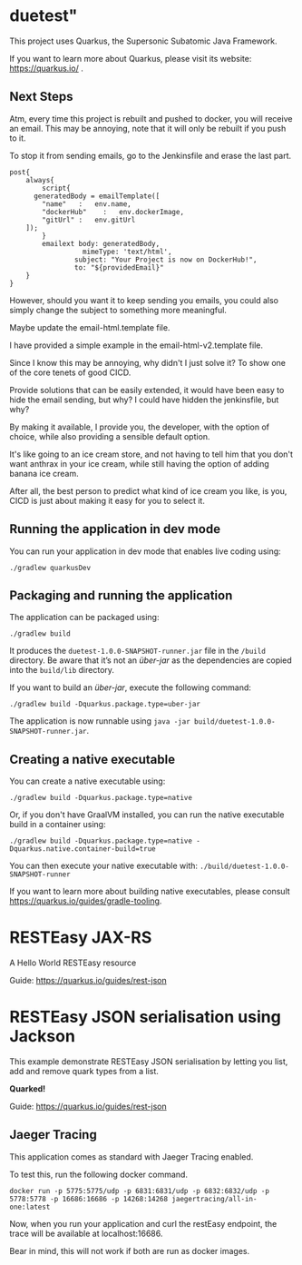 # duetest"

This project uses Quarkus, the Supersonic Subatomic Java Framework.

If you want to learn more about Quarkus, please visit its website: https://quarkus.io/ .

## Next Steps
Atm, every time this project is rebuilt and pushed to docker, you will receive an email.
This may be annoying, note that it will only be rebuilt if you push to it.

To stop it from sending emails, go to the Jenkinsfile and erase the last part.

    post{
        always{
            script{
          generatedBody = emailTemplate([
            "name"   :   env.name,
            "dockerHub"    :   env.dockerImage,
            "gitUrl" :   env.gitUrl
        ]);
            }
            emailext body: generatedBody,
                      mimeType: 'text/html',
                    subject: "Your Project is now on DockerHub!",
                    to: "${providedEmail}"
        }
    }
    
However, should you want it to keep sending you emails, you could also simply change the subject to something more meaningful.

Maybe update the email-html.template file.

I have provided a simple example in the email-html-v2.template file.

Since I know this may be annoying, why didn't I just solve it?
To show one of the core tenets of good CICD.

Provide solutions that can be easily extended, it would have been easy to hide the email sending, but why?
I could have hidden the jenkinsfile, but why?

By making it available, I provide you, the developer, with the option of choice, while also providing a sensible default option.

It's like going to an ice cream store, and not having to tell him that you don't want anthrax in your ice cream, while still having the option of adding banana ice cream.

After all, the best person to predict what kind of ice cream you like, is you, CICD is just about making it easy for you to select it.

## Running the application in dev mode

You can run your application in dev mode that enables live coding using:
```shell script
./gradlew quarkusDev
```

## Packaging and running the application

The application can be packaged using:
```shell script
./gradlew build
```
It produces the `duetest-1.0.0-SNAPSHOT-runner.jar` file in the `/build` directory.
Be aware that it’s not an _über-jar_ as the dependencies are copied into the `build/lib` directory.

If you want to build an _über-jar_, execute the following command:
```shell script
./gradlew build -Dquarkus.package.type=uber-jar
```

The application is now runnable using `java -jar build/duetest-1.0.0-SNAPSHOT-runner.jar`.

## Creating a native executable

You can create a native executable using: 
```shell script
./gradlew build -Dquarkus.package.type=native
```

Or, if you don't have GraalVM installed, you can run the native executable build in a container using: 
```shell script
./gradlew build -Dquarkus.package.type=native -Dquarkus.native.container-build=true
```

You can then execute your native executable with: `./build/duetest-1.0.0-SNAPSHOT-runner`

If you want to learn more about building native executables, please consult https://quarkus.io/guides/gradle-tooling.

# RESTEasy JAX-RS

<p>A Hello World RESTEasy resource</p>

Guide: https://quarkus.io/guides/rest-json

# RESTEasy JSON serialisation using Jackson

<p>This example demonstrate RESTEasy JSON serialisation by letting you list, add and remove quark types from a list.</p>
<p><b>Quarked!</b></p>

Guide: https://quarkus.io/guides/rest-json


## Jaeger Tracing
This application comes as standard with Jaeger Tracing enabled.

To test this, run the following docker command.

    docker run -p 5775:5775/udp -p 6831:6831/udp -p 6832:6832/udp -p 5778:5778 -p 16686:16686 -p 14268:14268 jaegertracing/all-in-one:latest

Now, when you run your application and curl the restEasy endpoint, the trace will be available at localhost:16686.

Bear in mind, this will not work if both are run as docker images.